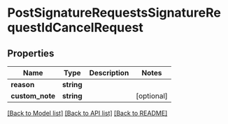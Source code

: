 # PostSignatureRequestsSignatureRequestIdCancelRequest

## Properties
Name | Type | Description | Notes
------------ | ------------- | ------------- | -------------
**reason** | **string** |  | 
**custom_note** | **string** |  | [optional] 

[[Back to Model list]](../../README.md#documentation-for-models) [[Back to API list]](../../README.md#documentation-for-api-endpoints) [[Back to README]](../../README.md)

